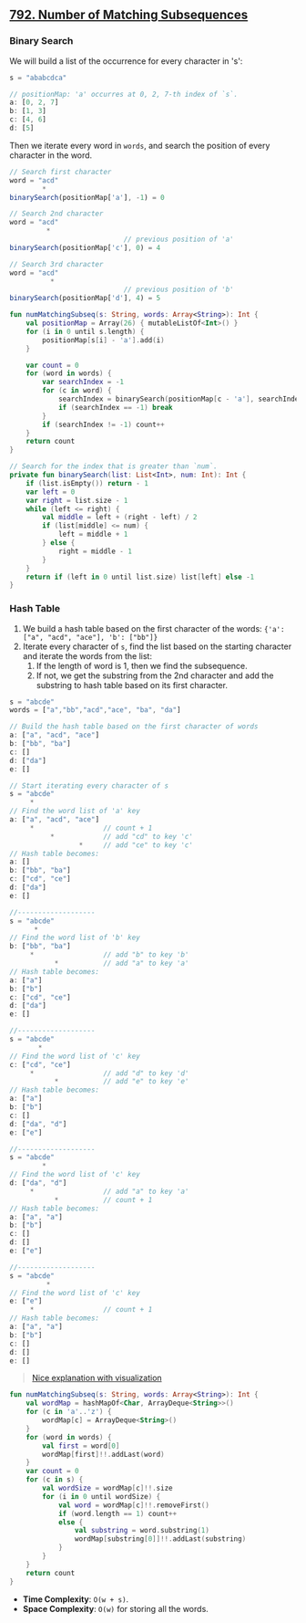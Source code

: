 ## [792. Number of Matching Subsequences](https://leetcode.com/problems/number-of-matching-subsequences)

### Binary Search
We will build a list of the occurrence for every character in 's':

```js
s = "ababcdca"

// positionMap: 'a' occurres at 0, 2, 7-th index of `s`.
a: [0, 2, 7]
b: [1, 3]
c: [4, 6]
d: [5]
```

Then we iterate every word in `words`, and search the position of every character in the word.

```js
// Search first character
word = "acd"
        *
binarySearch(positionMap['a'], -1) = 0

// Search 2nd character
word = "acd"
         *
                            // previous position of 'a'
binarySearch(positionMap['c'], 0) = 4

// Search 3rd character
word = "acd"
          *
                            // previous position of 'b'
binarySearch(positionMap['d'], 4) = 5
```

```kotlin
fun numMatchingSubseq(s: String, words: Array<String>): Int {
    val positionMap = Array(26) { mutableListOf<Int>() }
    for (i in 0 until s.length) {
        positionMap[s[i] - 'a'].add(i)
    }

    var count = 0
    for (word in words) {
        var searchIndex = -1
        for (c in word) {
            searchIndex = binarySearch(positionMap[c - 'a'], searchIndex)
            if (searchIndex == -1) break
        }
        if (searchIndex != -1) count++
    }
    return count
}

// Search for the index that is greater than `num`.
private fun binarySearch(list: List<Int>, num: Int): Int {
    if (list.isEmpty()) return - 1
    var left = 0
    var right = list.size - 1
    while (left <= right) {
        val middle = left + (right - left) / 2
        if (list[middle] <= num) {
            left = middle + 1
        } else {
            right = middle - 1
        }
    }
    return if (left in 0 until list.size) list[left] else -1
}
```

### Hash Table
1. We build a hash table based on the first character of the words: `{'a': ["a", "acd", "ace"], 'b': ["bb"]}`
2. Iterate every character of `s`, find the list based on the starting character and iterate the words from the list:
    1. If the length of word is 1, then we find the subsequence.
    1. If not, we get the substring from the 2nd character and add the substring to hash table based on its first character.

```js
s = "abcde"
words = ["a","bb","acd","ace", "ba", "da"]

// Build the hash table based on the first character of words
a: ["a", "acd", "ace"]
b: ["bb", "ba"]
c: []
d: ["da"]
e: []

// Start iterating every character of s
s = "abcde"
     *
// Find the word list of 'a' key
a: ["a", "acd", "ace"]
     *                 // count + 1
          *            // add "cd" to key 'c'
                 *     // add "ce" to key 'c'
// Hash table becomes:
a: []
b: ["bb", "ba"]
c: ["cd", "ce"]
d: ["da"]
e: []

//-------------------
s = "abcde"
      *
// Find the word list of 'b' key
b: ["bb", "ba"]
     *                 // add "b" to key 'b'
           *           // add "a" to key 'a'
// Hash table becomes:
a: ["a"]
b: ["b"]
c: ["cd", "ce"]
d: ["da"]
e: []

//-------------------
s = "abcde"
       *
// Find the word list of 'c' key
c: ["cd", "ce"]
     *                 // add "d" to key 'd'
           *           // add "e" to key 'e'
// Hash table becomes:
a: ["a"]
b: ["b"]
c: []
d: ["da", "d"]
e: ["e"]

//-------------------
s = "abcde"
        *
// Find the word list of 'c' key
d: ["da", "d"]
     *                 // add "a" to key 'a'
           *           // count + 1
// Hash table becomes:
a: ["a", "a"]
b: ["b"]
c: []
d: []
e: ["e"]

//-------------------
s = "abcde"
         *
// Find the word list of 'c' key
e: ["e"]
     *                 // count + 1
// Hash table becomes:
a: ["a", "a"]
b: ["b"]
c: []
d: []
e: []
```

> [Nice explanation with visualization](https://leetcode.com/problems/number-of-matching-subsequences/solutions/1290406/c-java-python-process-by-bucket-picture-explain-o-n-s/)

```kotlin
fun numMatchingSubseq(s: String, words: Array<String>): Int {
    val wordMap = hashMapOf<Char, ArrayDeque<String>>()
    for (c in 'a'..'z') {
        wordMap[c] = ArrayDeque<String>()
    }
    for (word in words) {
        val first = word[0]
        wordMap[first]!!.addLast(word)
    }
    var count = 0
    for (c in s) {
        val wordSize = wordMap[c]!!.size
        for (i in 0 until wordSize) {
            val word = wordMap[c]!!.removeFirst()
            if (word.length == 1) count++
            else {
                val substring = word.substring(1)
                wordMap[substring[0]]!!.addLast(substring)
            }
        }
    }
    return count
}
```

* **Time Complexity**: `O(w + s)`.
* **Space Complexity**: `O(w)` for storing all the words.